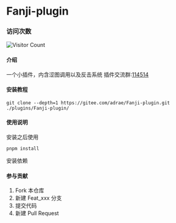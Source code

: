 # Fanji-plugin
### 访问次数
![Visitor Count](https://profile-counter.glitch.me/fanji-plugin/count.svg)
#### 介绍
一个小插件，内含涩图调用以及反击系统
插件交流群:[114514](https://blog.admilk.top/go/RC/)



#### 安装教程

```
git clone --depth=1 https://gitee.com/adrae/Fanji-plugin.git ./plugins/Fanji-plugin/
```


#### 使用说明

安装之后使用

```
pnpm install
```
安装依赖

#### 参与贡献

1.  Fork 本仓库
2.  新建 Feat_xxx 分支
3.  提交代码
4.  新建 Pull Request


